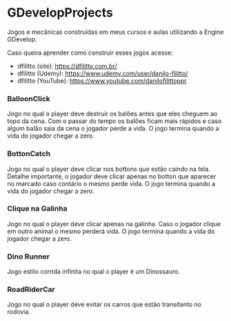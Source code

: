 # GDevelopProjects
Jogos e mecânicas construídas em meus cursos e aulas utilizando a Engine GDevelop. 

Caso queira aprender como construir esses jogos acesse:
- dfilitto (site): https://dfilitto.com.br/
- dfilitto (Udemy): https://www.udemy.com/user/danilo-filitto/
- dfilitto (YouTube): https://www.youtube.com/danilofilittoppr
### BalloonClick
Jogo no qual o player deve destruir os balões antes que eles cheguem ao topo da cena. Com o passar do tempo os balões ficam mais rápidos e caso algum balão saia da cena o jogador perde a vida. O jogo termina quando a vida do jogador chegar a zero.
### BottonCatch
Jogo no qual o player deve clicar nos bottons que estão caindo na tela. Detalhe importante, o jogador deve clicar apenas no botton que aparecer no marcado caso contário o mesmo perde vida.  O jogo termina quando a vida do jogador chegar a zero.
### Clique na Galinha 
Jogo no qual o player deve clicar apenas na galinha. Caso o jogador clique em outro animal o mesmo perderá vida. O jogo termina quando a vida do jogador chegar a zero.
### Dino Runner
Jogo estilo corrida infinita no qual o player é um Dinossauro.
### RoadRiderCar
Jogo no qual o player deve evitar os carros que estão transitanto no rodovia.
